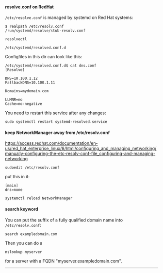 #### resolve.conf on RedHat

`/etc/resolve.conf` is managed by systemd on Red Hat systems:
```
$ realpath /etc/resolv.conf
/run/systemd/resolve/stub-resolv.conf
```

```
resolvectl
```

```
/etc/systemd/resolved.conf.d
```

Configfiles in this dir can look like this:
```
/etc/systemd/resolved.conf.d$ cat dns.conf
[Resolve]

DNS=10.100.1.12
FallbackDNS=10.100.1.11

Domains=mydomain.com

LLMNR=no
Cache=no-negative
```

You need to restart this service after any changes:
```
sudo systemctl restart systemd-resolved.service
```

#### keep NetworkManager away from /etc/resolv.conf

https://access.redhat.com/documentation/en-us/red_hat_enterprise_linux/8/html/configuring_and_managing_networking/manually-configuring-the-etc-resolv-conf-file_configuring-and-managing-networking

```
sudoedit /etc/resolv.conf
```
put this in it:
```
[main]
dns=none
```

```
systemctl reload NetworkManager
```

#### search keyword

You can put the suffix of a fully qualified domain name into `/etc/resolv.conf`:

```
search exampledomain.com
```

Then you can do a
```
nslookup myserver
```
for a server with a FQDN "myserver.exampledomain.com".

***
